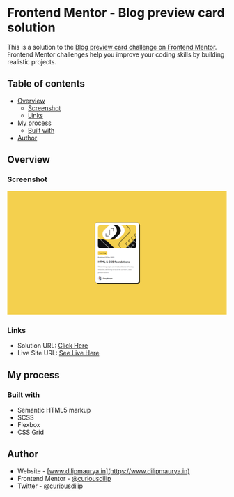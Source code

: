 # Frontend Mentor - Blog preview card solution

This is a solution to the [Blog preview card challenge on Frontend Mentor](https://www.frontendmentor.io/challenges/blog-preview-card-ckPaj01IcS). Frontend Mentor challenges help you improve your coding skills by building realistic projects. 
## Table of contents

- [Overview](#overview)
  - [Screenshot](#screenshot)
  - [Links](#links)
- [My process](#my-process)
  - [Built with](#built-with)
- [Author](#author)

## Overview

### Screenshot

![](./assets/images/screenshot.png)

### Links

- Solution URL: [Click Here](https://github.com/curiousdilip/frontend-mentor/tree/main/beginner/blog-preview-card-main)
- Live Site URL: [See Live Here](https://curiousdilip.github.io/frontend-mentor/beginner/blog-preview-card-main/index.html)

## My process

### Built with

- Semantic HTML5 markup
- SCSS
- Flexbox
- CSS Grid

## Author

- Website - [www.dilipmaurya.in](https://www.dilipmaurya.in)
- Frontend Mentor - [@curiousdilip](https://www.frontendmentor.io/profile/curiousdilip)
- Twitter - [@curiousdilip](https://www.twitter.com/curiousdilip)
